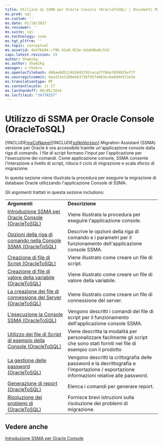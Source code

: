 ```yaml
---
title: Utilizzo di SSMA per Oracle Console (OracleToSQL) | Documenti Microsoft
ms.prod: sql
ms.custom: ''
ms.date: 01/19/2017
ms.reviewer: ''
ms.suite: sql
ms.technology: ssma
ms.tgt_pltfrm: ''
ms.topic: conceptual
ms.assetid: 4e47bb04-cf9b-41a0-923e-bdab9ba0c51d
caps.latest.revision: 19
author: Shamikg
ms.author: Shamikg
manager: v-thobro
ms.openlocfilehash: d80ae0d5124b5845292ceca2ff8de7659925e77f
ms.sourcegitcommit: 8aa151e3280eb6372bf95fab63ecbab9dd3f2e5e
ms.translationtype: MT
ms.contentlocale: it-IT
ms.lasthandoff: 06/05/2018
ms.locfileid: "34778257"
---
```

# <a name="working-with-ssma-for-oracle-console-oracletosql"></a>Utilizzo di SSMA per Oracle Console (OracleToSQL)
[!INCLUDE[msCoName](../../includes/msconame_md.md)][!INCLUDE[ssNoVersion](../../includes/ssnoversion_md.md)] Migration Assistant (SSMA) versione per Oracle è ora accessibile tramite un'applicazione console dalla riga di comando. I file di script formano l'input per l'applicazione per l'esecuzione dei comandi. Come applicazione console, SSMA consente l'interazione a livello di script, riduce il ciclo di migrazione e scala sforzo di migrazione.  
  
In questa sezione viene illustrata la procedura per eseguire la migrazione di database Oracle utilizzando l'applicazione Console di SSMA.  
  
Gli argomenti trattati in questa sezione includono:  
  
|||  
|-|-|  
|**Argomenti**|**Descrizione**|  
|[Introduzione SSMA per Oracle Console &#40;OracleToSQL&#41;](../../ssma/oracle/getting-started-with-ssma-for-oracle-console-oracletosql.md)|Viene illustrata la procedura per eseguire l'applicazione console.|  
|[Opzioni della riga di comando nella Console SSMA &#40;OracleToSQL&#41;](../../ssma/oracle/command-line-options-in-ssma-console-oracletosql.md)|Descrive le opzioni della riga di comando e i parametri per il funzionamento dell'applicazione console SSMA.|  
|[Creazione di file di Script &#40;OracleToSQL&#41;](../../ssma/oracle/creating-script-files-oracletosql.md)|Viene illustrato come creare un file di script.|  
|[Creazione di file di valore della variabile &#40;OracleToSQL&#41;](../../ssma/oracle/creating-variable-value-files-oracletosql.md)|Viene illustrato come creare un file di valore della variabile.|  
|[La creazione dei file di connessione del Server &#40;OracleToSQL&#41;](../../ssma/oracle/creating-the-server-connection-files-oracletosql.md)|Viene illustrato come creare un file di connessione del server.|  
|[L'esecuzione la Console SSMA &#40;OracleToSQL&#41;](../../ssma/oracle/executing-the-ssma-console-oracletosql.md)|Vengono descritti i comandi del file di script per il funzionamento dell'applicazione console SSMA.|  
|[Utilizzo dei file di Script di esempio della Console &#40;OracleToSQL&#41;](../../ssma/oracle/working-with-the-sample-console-script-files-oracletosql.md)|Viene descritta la modalità per personalizzare facilmente gli script che sono stati forniti nei file di esempio con il prodotto|  
|[La gestione delle password &#40;OracleToSQL&#41;](../../ssma/oracle/managing-passwords-oracletosql.md)|Vengono descritti la crittografia delle password e la decrittografia e l'importazione / esportazione informazioni relative alle password.|  
|[Generazione di report &#40;OracleToSQL&#41;](../../ssma/oracle/generating-reports-oracletosql.md)|Elenca i comandi per generare report.|  
|[Risoluzione dei problemi di &#40;OracleToSQL&#41;](../../ssma/oracle/troubleshooting-oracletosql.md)|Fornisce brevi istruzioni sulla risoluzione dei problemi di migrazione.|  
  
## <a name="see-also"></a>Vedere anche  
[Introduzione SSMA per Oracle Console](http://msdn.microsoft.com/en-us/667a5e4a-6848-4973-a72d-1287f64718ac)  
  
